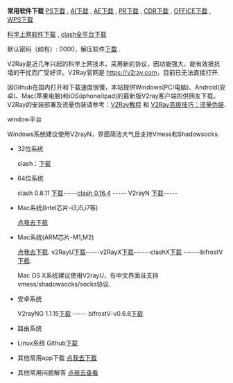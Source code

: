 **常用软件下载**
[PS下载](ps) , [AI下载](ai) , [AE下载](ae) , [PR下载](pr) , [CDR下载](cdr) , [OFFICE下载](office) , [WPS下载](wps)

[科学上网软件下载](dl) , [clash全平台下载](dl)

默认密码（如有）: 0000，解压软件[下载](https://wwo.lanzoul.com/ik8KH1ryv98b) .

V2Ray是近几年兴起的科学上网技术，采用新的协议，因功能强大、能有效抵抗墙的干扰而广受好评。V2Ray官网是 <https://v2ray.com>，目前已无法直接打开.

因Github在国内打开和下载速度很慢，本站提供Windows(PC/电脑)、Android(安卓)、Mac(苹果电脑)和iOS(iphone/ipad)的最新版V2ray客户端的供网友下载。V2Ray的安装部署及流量伪装请参考：[V2Ray教程](2363) 和 [V2Ray高级技巧：流量伪装](2369).

window平台

Windows系统建议使用V2rayN，界面简洁大气且支持Vmess和Shadowsocks.

- 32位系统
  
  clash：<a target="_blank" href="https://gouziyun.lanzoul.com/ioED508y03ub">下载</a>

- 64位系统
  
  clash 0.8.11 <a target="_blank" href="https://wwo.lanzoul.com/iUhZq1rykuve">下载</a>-----[clash 0.16.4](https://wwo.lanzoul.com/iGWOaveapmh) -----
  V2rayN <a target="_blank" href="https://wwo.lanzoul.com/inBHB1ryumoj">下载</a>-----

- Mac系统(Intel芯片-i3,i5,i7等)
  
  <a target="_blank" href="https://wwu.lanzoul.com/i1vYtveapqb">点我去下载</a>

- Mac系统(ARM芯片-M1,M2)
  
  <a target="_blank" href="https://wwu.lanzoul.com/iuPS50ebtach">点我去下载</a>.
  v2RayU[下载](https://wwo.lanzoul.com/iJzA21ryl5pe)-----v2RayX[下载](https://wwo.lanzoul.com/i72Hl1ryl5hg)------clashX[下载](https://wwo.lanzoul.com/iihOr1ryl5aj)
  ------bifrostV[下载](https://wwo.lanzoul.com/izvuX1ryl2gh).

  Mac OS X系统建议使用V2rayU，有中文界面且支持vmess/shadowsocks/socks协议.
  
- 安卓系统

  V2rayNG 1.1.15[下载](https://wwo.lanzoul.com/iSg3E1ryl2hi) ----- bifrostV-v0.6.8[下载](https://wwo.lanzoul.com/izvuX1ryl2gh)
  
- 路由系统
- Linux系统
  Github[下载](https://github.com/Fndroid/clash_for_windows_pkg/releases)

- 其他常用app下载
  [点我去下载](app)
  
- 其他常用问题解答
  [点我去查看](qa)









































<div>
<script src="https://yzf.qq.com/xv/web/static/chat_sdk/yzf_chat.min.js"></script>
  <script>
    //参数说明
    //sign：公司渠道唯一标识，复制即可，无需改动
    //uid：用户唯一标识，如果没有则不填写，默认为空
    //data：用于传递用户信息，最多支持5个，参数名分别为c1,c2,c3,c4,c5；默认为空
    //selector：css选择器(document.querySelector, 如#btnid .chat-btn等)，用于替换默认的常驻客服入口
    //callback(type, data): 回调函数,type表示事件类型， data表示事件相关数据
    //type支持的类型：newmsg有新消息，error云智服页面发生错误， close聊天窗口关闭
    window.yzf && window.yzf.init({
      sign: '37ef9b978673509276159aee1ee5b16016bb00a7169f470d4b84ed0524aeba7594bb1bdd03a8cb0adb62396a58b0ed2ed2f5b8ed',
      uid: '',
      data: {
        c1: '',
        c2: '',
        c3: '',
        c4: '',
        c5: ''
      },
      selector: '',
      callback: function(type, data){}
    })
    //window.yzf.close() 关闭1已打开的回话窗口
</script>
</div>
